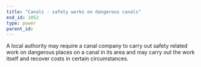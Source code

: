 ```yaml
---
title: "Canals - safety works on dangerous canals"
esd_id: 1852
type: power
parent_id:  
---
```


A local authority may require a canal company to carry out safety related work on dangerous places on a canal in its area and may carry out the work itself and recover costs in certain circumstances.


